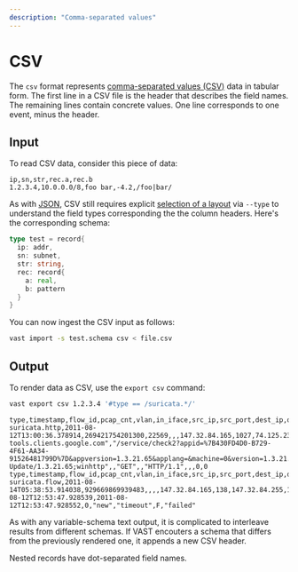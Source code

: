 ```yaml
---
description: "Comma-separated values"
---
```


# CSV

The `csv` format represents [comma-separated values
(CSV)](https://en.wikipedia.org/wiki/Comma-separated_values) data in tabular
form. The first line in a CSV file is the header that describes the field names.
The remaining lines contain concrete values. One line corresponds to one event,
minus the header.

## Input

To read CSV data, consider this piece of data:

```csv
ip,sn,str,rec.a,rec.b
1.2.3.4,10.0.0.0/8,foo bar,-4.2,/foo|bar/
```

As with [JSON](json), CSV still requires explicit [selection of a
layout](/docs/use/ingest/#map-events-to-schemas) via `--type` to understand the
field types corresponding the the column headers. Here's the corresponding
schema:

```go title=test.schema
type test = record{
  ip: addr,
  sn: subnet,
  str: string,
  rec: record{
    a: real,
    b: pattern
  }
}
```

You can now ingest the CSV input as follows:

```bash
vast import -s test.schema csv < file.csv
```

## Output

To render data as CSV, use the `export csv` command:

```bash
vast export csv 1.2.3.4 '#type == /suricata.*/'
```

```csv
type,timestamp,flow_id,pcap_cnt,vlan,in_iface,src_ip,src_port,dest_ip,dest_port,proto,event_type,community_id,http.hostname,http.url,http.http_port,http.http_user_agent,http.http_content_type,http.http_method,http.http_refer,http.protocol,http.status,http.redirect,http.length,tx_id
suricata.http,2011-08-12T13:00:36.378914,269421754201300,22569,,,147.32.84.165,1027,74.125.232.202,80,"TCP","http",,"cr-tools.clients.google.com","/service/check2?appid=%7B430FD4D0-B729-4F61-AA34-91526481799D%7D&appversion=1.3.21.65&applang=&machine=0&version=1.3.21.65&osversion=5.1&servicepack=Service%20Pack%202",,"Google Update/1.3.21.65;winhttp",,"GET",,"HTTP/1.1",,,0,0
type,timestamp,flow_id,pcap_cnt,vlan,in_iface,src_ip,src_port,dest_ip,dest_port,proto,event_type,community_id,flow.pkts_toserver,flow.pkts_toclient,flow.bytes_toserver,flow.bytes_toclient,flow.start,flow.end,flow.age,flow.state,flow.reason,flow.alerted,app_proto
suricata.flow,2011-08-14T05:38:53.914038,929669869939483,,,,147.32.84.165,138,147.32.84.255,138,"UDP","flow",,2,0,486,0,2011-08-12T12:53:47.928539,2011-08-12T12:53:47.928552,0,"new","timeout",F,"failed"
```

As with any variable-schema text output, it is complicated to interleave results
from different schemas. If VAST encouters a schema that differs from the
previously rendered one, it appends a new CSV header.

Nested records have dot-separated field names.
